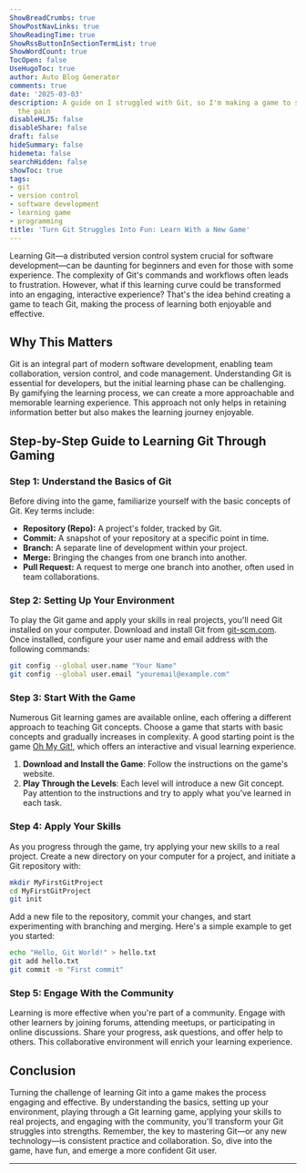 ```yaml
---
ShowBreadCrumbs: true
ShowPostNavLinks: true
ShowReadingTime: true
ShowRssButtonInSectionTermList: true
ShowWordCount: true
TocOpen: false
UseHugoToc: true
author: Auto Blog Generator
comments: true
date: '2025-03-03'
description: A guide on I struggled with Git, so I'm making a game to spare others
  the pain
disableHLJS: false
disableShare: false
draft: false
hideSummary: false
hidemeta: false
searchHidden: false
showToc: true
tags:
- git
- version control
- software development
- learning game
- programming
title: 'Turn Git Struggles Into Fun: Learn With a New Game'
---
```


Learning Git—a distributed version control system crucial for software development—can be daunting for beginners and even for those with some experience. The complexity of Git's commands and workflows often leads to frustration. However, what if this learning curve could be transformed into an engaging, interactive experience? That's the idea behind creating a game to teach Git, making the process of learning both enjoyable and effective.

## Why This Matters

Git is an integral part of modern software development, enabling team collaboration, version control, and code management. Understanding Git is essential for developers, but the initial learning phase can be challenging. By gamifying the learning process, we can create a more approachable and memorable learning experience. This approach not only helps in retaining information better but also makes the learning journey enjoyable.

## Step-by-Step Guide to Learning Git Through Gaming

### Step 1: Understand the Basics of Git

Before diving into the game, familiarize yourself with the basic concepts of Git. Key terms include:

- **Repository (Repo):** A project's folder, tracked by Git.
- **Commit:** A snapshot of your repository at a specific point in time.
- **Branch:** A separate line of development within your project.
- **Merge:** Bringing the changes from one branch into another.
- **Pull Request:** A request to merge one branch into another, often used in team collaborations.

### Step 2: Setting Up Your Environment

To play the Git game and apply your skills in real projects, you'll need Git installed on your computer. Download and install Git from [git-scm.com](https://git-scm.com/). Once installed, configure your user name and email address with the following commands:

```bash
git config --global user.name "Your Name"
git config --global user.email "youremail@example.com"
```

### Step 3: Start With the Game

Numerous Git learning games are available online, each offering a different approach to teaching Git concepts. Choose a game that starts with basic concepts and gradually increases in complexity. A good starting point is the game [Oh My Git!](https://ohmygit.org/), which offers an interactive and visual learning experience.

1. **Download and Install the Game**: Follow the instructions on the game's website.
2. **Play Through the Levels**: Each level will introduce a new Git concept. Pay attention to the instructions and try to apply what you've learned in each task.

### Step 4: Apply Your Skills

As you progress through the game, try applying your new skills to a real project. Create a new directory on your computer for a project, and initiate a Git repository with:

```bash
mkdir MyFirstGitProject
cd MyFirstGitProject
git init
```

Add a new file to the repository, commit your changes, and start experimenting with branching and merging. Here's a simple example to get you started:

```bash
echo "Hello, Git World!" > hello.txt
git add hello.txt
git commit -m "First commit"
```

### Step 5: Engage With the Community

Learning is more effective when you're part of a community. Engage with other learners by joining forums, attending meetups, or participating in online discussions. Share your progress, ask questions, and offer help to others. This collaborative environment will enrich your learning experience.

## Conclusion

Turning the challenge of learning Git into a game makes the process engaging and effective. By understanding the basics, setting up your environment, playing through a Git learning game, applying your skills to real projects, and engaging with the community, you'll transform your Git struggles into strengths. Remember, the key to mastering Git—or any new technology—is consistent practice and collaboration. So, dive into the game, have fun, and emerge a more confident Git user.

---
